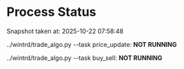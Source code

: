 # Process Status

Snapshot taken at: 2025-10-22 07:58:48

../wintrd/trade_algo.py --task price_update: **NOT RUNNING**

../wintrd/trade_algo.py --task buy_sell: **NOT RUNNING**

